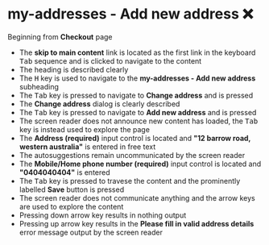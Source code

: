 # my-addresses - Add new address :x:
Beginning from **Checkout** page
- The **skip to main content** link is located as the first link in the keyboard <kbd>Tab</kbd> sequence and is clicked to navigate to the content
- The heading is described clearly
- The <kbd>H</kbd> key is used to navigate to the **my-addresses - Add new address** subheading
- The <kbd>Tab</kbd> key is pressed to navigate to **Change address** and is pressed
- The **Change address** dialog is clearly described
- The <kbd>Tab</kbd> key is pressed to navigate to **Add new address** and is pressed
- The screen reader does not announce new content has loaded, the <kbd>Tab</kbd> key is instead used to explore the page
- The **Address (required)** input control is located and **"12 barrow road, western australia"** is entered in free text
- The autosuggestions remain uncommunicated by the screen reader
- The **Mobile/Home phone number (required)** input control is located and **"0404040404"** is entered
- The <kbd>Tab</kbd> key is pressed to travese the content and the prominently labelled **Save** button is pressed
- The screen reader does not communicate anything and the arrow keys are used to explore the content
- Pressing down arrow key results in nothing output
- Pressing up arrow key results in the **Please fill in valid address details** error message output by the screen reader

